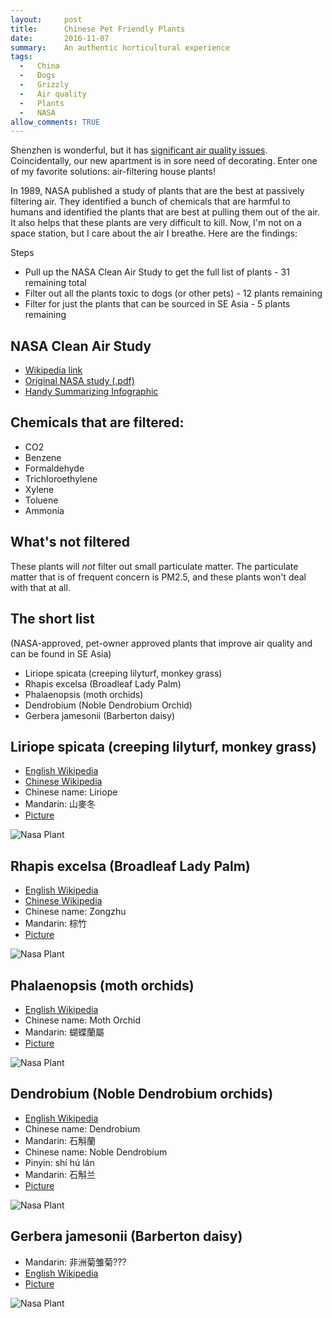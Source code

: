 ```yaml
---
layout:     post
title:      Chinese Pet Friendly Plants
date:       2016-11-07
summary:    An authentic horticultural experience
tags: 
  -   China 
  -   Dogs
  -   Grizzly
  -   Air quality
  -   Plants
  -   NASA
allow_comments: TRUE
---
```


Shenzhen is wonderful, but it has [significant air quality issues](http://aqicn.org/city/shenzhen). Coincidentally, our new apartment is in sore need of decorating. Enter one of my favorite solutions: air-filtering house plants! 

In 1989, NASA published a study of plants that are the best at passively filtering air. They identified a bunch of chemicals that are harmful to humans and identified the plants that are best at pulling them out of the air. It also helps that these plants are very difficult to kill. Now, I'm not on a space station, but I care about the air I breathe. Here are the findings:

Steps
* Pull up the NASA Clean Air Study to get the full list of plants - 31 remaining total
* Filter out all the plants toxic to dogs (or other pets) - 12 plants remaining
* Filter for just the plants that can be sourced in SE Asia - 5 plants remaining

## NASA Clean Air Study 
* [Wikipedia link](https://en.wikipedia.org/wiki/NASA_Clean_Air_Study)
* [Original NASA study (.pdf)](http://ntrs.nasa.gov/archive/nasa/casi.ntrs.nasa.gov/19930073077.pdf)
* [Handy Summarizing Infographic](https://www.lovethegarden.com/community/fun-facts/nasa-guide-air-filtering-houseplants)

##  Chemicals that are filtered:
* CO2
* Benzene
* Formaldehyde
* Trichloroethylene
* Xylene
* Toluene
* Ammonia

##  What's not filtered
These plants will _not_ filter out small particulate matter. The particulate matter that is of frequent concern is PM2.5, and these plants won't deal with that at all. 

## The short list 
(NASA-approved, pet-owner approved plants that improve air quality and can be found in SE Asia)

* Liriope spicata (creeping lilyturf, monkey grass)
* Rhapis excelsa (Broadleaf Lady Palm)
* Phalaenopsis (moth orchids)
* Dendrobium (Noble Dendrobium Orchid)
* Gerbera jamesonii (Barberton daisy)

## Liriope spicata (creeping lilyturf, monkey grass)
* [English Wikipedia](https://en.wikipedia.org/wiki/Liriope_spicata)
* [Chinese Wikipedia](https://zh.wikipedia.org/wiki/%E5%B1%B1%E9%BA%A5%E5%86%AC)
* Chinese name: Liriope
* Mandarin: 山麥冬
* [Picture](https://upload.wikimedia.org/wikipedia/commons/b/bd/LyriopeSpicata_wb.jpg)

![Nasa Plant](https://upload.wikimedia.org/wikipedia/commons/b/bd/LyriopeSpicata_wb.jpg)

## Rhapis excelsa (Broadleaf Lady Palm)
* [English Wikipedia](https://en.wikipedia.org/wiki/Rhapis_excelsa)
* [Chinese Wikipedia](https://zh.wikipedia.org/wiki/%E6%A3%95%E7%AB%B9)
* Chinese name: Zongzhu
* Mandarin: 棕竹
* [Picture](https://upload.wikimedia.org/wikipedia/commons/7/7d/Rhapis_excelsa.jpg)

![Nasa Plant](https://upload.wikimedia.org/wikipedia/commons/7/7d/Rhapis_excelsa.jpg)

## Phalaenopsis (moth orchids)
* [English Wikipedia](https://en.wikipedia.org/wiki/Phalaenopsis)
* Chinese name: Moth Orchid
* Mandarin: 蝴蝶蘭屬
* [Picture](https://upload.wikimedia.org/wikipedia/commons/0/04/Hudielan.jpg)

![Nasa Plant](https://upload.wikimedia.org/wikipedia/commons/0/04/Hudielan.jpg)

## Dendrobium (Noble Dendrobium orchids)
* [English Wikipedia](https://en.wikipedia.org/wiki/Dendrobium_nobile)
* Chinese name: Dendrobium
* Mandarin: 石斛蘭
* Chinese name: Noble Dendrobium 
* Pinyin: shí hú lán
* Mandarin: 石斛兰 
* [Picture](https://upload.wikimedia.org/wikipedia/commons/c/c0/Dendrobium_nobile_-_Larssen.jpg)

![Nasa Plant](https://upload.wikimedia.org/wikipedia/commons/c/c0/Dendrobium_nobile_-_Larssen.jpg)

## Gerbera jamesonii (Barberton daisy)
* Mandarin: 非洲菊雏菊???
* [English Wikipedia](https://en.wikipedia.org/wiki/Gerbera_jamesonii)
* [Picture](https://upload.wikimedia.org/wikipedia/commons/4/48/BarbertonDaisy.jpg)

![Nasa Plant](https://upload.wikimedia.org/wikipedia/commons/4/48/BarbertonDaisy.jpg)
